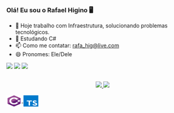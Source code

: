 ### Olá! Eu sou o Rafael Higino 🖥

- 🔭 Hoje trabalho com Infraestrutura, solucionando problemas tecnológicos.
- 🌱 Estudando C#
- 📫 Como me contatar: rafa_hig@live.com
- 😄 Pronomes: Ele/Dele
<div>
 <a href="https://www.linkedin.com/in/rafael-higino" target="_blank"><img src="https://img.shields.io/badge/LinkedIn-0077B5?style=for-the-badge&logo=linkedin&logoColor=white" target="_blank"></a>
 <a href="https://www.instagram.com/rafa_higino/"><img src="https://img.shields.io/badge/Instagram-E4405F?style=for-the-badge&logo=instagram&logoColor=white" target="_blank"></a>
 <a href="https://discord.gg/TyaghPev" target="_blank"><img src="https://img.shields.io/badge/Discord-7289DA?style=for-the-badge&logo=discord&logoColor=white" target="_blank"></a> 
</div>



##
<div align="center">
  <a href="https://github.com/rafahigino">
  <img height="180em" src="https://github-readme-stats.vercel.app/api?username=rafahigino&show_icons=true&theme=tokyonight&include_all_commits=true&count_private=true"/>
  <img height="180em" src="https://github-readme-stats.vercel.app/api/top-langs/?username=rafahigino&layout=compact&langs_count=7&theme=tokyonight"/>
</div>
  
<div style="display: inline_block"><br>
  <img align="center" alt="Rafa-Csharp" height="30" width="40" src="https://raw.githubusercontent.com/devicons/devicon/master/icons/csharp/csharp-original.svg">
  <img align="center" alt="Rafa-Ts" height="30" width="40" src="https://raw.githubusercontent.com/devicons/devicon/master/icons/typescript/typescript-plain.svg">  
</div>






 


